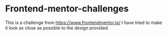 # Frontend-mentor-challenges
This is a challenge from https://www.frontendmentor.io/ 
I have tried to make it look as close as possible to the design provided.
